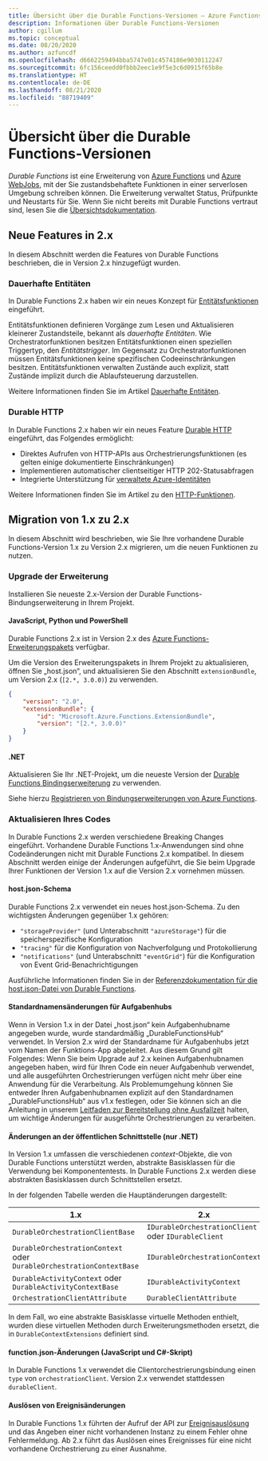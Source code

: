 ```yaml
---
title: Übersicht über die Durable Functions-Versionen – Azure Functions
description: Informationen über Durable Functions-Versionen
author: cgillum
ms.topic: conceptual
ms.date: 08/20/2020
ms.author: azfuncdf
ms.openlocfilehash: d6662259494bba5747e01c4574186e9030112247
ms.sourcegitcommit: 6fc156ceedd0fbbb2eec1e9f5e3c6d0915f65b8e
ms.translationtype: HT
ms.contentlocale: de-DE
ms.lasthandoff: 08/21/2020
ms.locfileid: "88719409"
---
```

# <a name="durable-functions-versions-overview"></a>Übersicht über die Durable Functions-Versionen

*Durable Functions* ist eine Erweiterung von [Azure Functions](../functions-overview.md) und [Azure WebJobs](../../app-service/webjobs-create.md), mit der Sie zustandsbehaftete Funktionen in einer serverlosen Umgebung schreiben können. Die Erweiterung verwaltet Status, Prüfpunkte und Neustarts für Sie. Wenn Sie nicht bereits mit Durable Functions vertraut sind, lesen Sie die [Übersichtsdokumentation](durable-functions-overview.md).

## <a name="new-features-in-2x"></a>Neue Features in 2.x

In diesem Abschnitt werden die Features von Durable Functions beschrieben, die in Version 2.x hinzugefügt wurden.

### <a name="durable-entities"></a>Dauerhafte Entitäten

In Durable Functions 2.x haben wir ein neues Konzept für [Entitätsfunktionen](durable-functions-entities.md) eingeführt.

Entitätsfunktionen definieren Vorgänge zum Lesen und Aktualisieren kleinerer Zustandsteile, bekannt als *dauerhafte Entitäten*. Wie Orchestratorfunktionen besitzen Entitätsfunktionen einen speziellen Triggertyp, den *Entitätstrigger*. Im Gegensatz zu Orchestratorfunktionen müssen Entitätsfunktionen keine spezifischen Codeeinschränkungen besitzen. Entitätsfunktionen verwalten Zustände auch explizit, statt Zustände implizit durch die Ablaufsteuerung darzustellen.

Weitere Informationen finden Sie im Artikel [Dauerhafte Entitäten](durable-functions-entities.md).

### <a name="durable-http"></a>Durable HTTP

In Durable Functions 2.x haben wir ein neues Feature [Durable HTTP](durable-functions-http-features.md#consuming-http-apis) eingeführt, das Folgendes ermöglicht:

* Direktes Aufrufen von HTTP-APIs aus Orchestrierungsfunktionen (es gelten einige dokumentierte Einschränkungen)
* Implementieren automatischer clientseitiger HTTP 202-Statusabfragen
* Integrierte Unterstützung für [verwaltete Azure-Identitäten](../../active-directory/managed-identities-azure-resources/overview.md)

Weitere Informationen finden Sie im Artikel zu den [HTTP-Funktionen](durable-functions-http-features.md#consuming-http-apis).

## <a name="migrate-from-1x-to-2x"></a>Migration von 1.x zu 2.x

In diesem Abschnitt wird beschrieben, wie Sie Ihre vorhandene Durable Functions-Version 1.x zu Version 2.x migrieren, um die neuen Funktionen zu nutzen.

### <a name="upgrade-the-extension"></a>Upgrade der Erweiterung

Installieren Sie neueste 2.x-Version der Durable Functions-Bindungserweiterung in Ihrem Projekt.

#### <a name="javascript-python-and-powershell"></a>JavaScript, Python und PowerShell

Durable Functions 2.x ist in Version 2.x des [Azure Functions-Erweiterungspakets](../functions-bindings-register.md#extension-bundles) verfügbar.

Um die Version des Erweiterungspakets in Ihrem Projekt zu aktualisieren, öffnen Sie „host.json“, und aktualisieren Sie den Abschnitt `extensionBundle`, um Version 2.x (`[2.*, 3.0.0)`) zu verwenden.

```json
{
    "version": "2.0",
    "extensionBundle": {
        "id": "Microsoft.Azure.Functions.ExtensionBundle",
        "version": "[2.*, 3.0.0)"
    }
}
```

#### <a name="net"></a>.NET

Aktualisieren Sie Ihr .NET-Projekt, um die neueste Version der [Durable Functions Bindingserweiterung](https://www.nuget.org/packages/Microsoft.Azure.WebJobs.Extensions.DurableTask) zu verwenden.

Siehe hierzu [Registrieren von Bindungserweiterungen von Azure Functions](../functions-bindings-register.md#local-csharp).

### <a name="update-your-code"></a>Aktualisieren Ihres Codes

In Durable Functions 2.x werden verschiedene Breaking Changes eingeführt. Vorhandene Durable Functions 1.x-Anwendungen sind ohne Codeänderungen nicht mit Durable Functions 2.x kompatibel. In diesem Abschnitt werden einige der Änderungen aufgeführt, die Sie beim Upgrade Ihrer Funktionen der Version 1.x auf die Version 2.x vornehmen müssen.

#### <a name="hostjson-schema"></a>host.json-Schema

Durable Functions 2.x verwendet ein neues host.json-Schema. Zu den wichtigsten Änderungen gegenüber 1.x gehören:

* `"storageProvider"` (und Unterabschnitt `"azureStorage"`) für die speicherspezifische Konfiguration
* `"tracing"` für die Konfiguration von Nachverfolgung und Protokollierung
* `"notifications"` (und Unterabschnitt `"eventGrid"`) für die Konfiguration von Event Grid-Benachrichtigungen

Ausführliche Informationen finden Sie in der [Referenzdokumentation für die host.json-Datei von Durable Functions](durable-functions-bindings.md#durable-functions-2-0-host-json).

#### <a name="default-taskhub-name-changes"></a>Standardnamensänderungen für Aufgabenhubs

Wenn in Version 1.x in der Datei „host.json“ kein Aufgabenhubname angegeben wurde, wurde standardmäßig „DurableFunctionsHub“ verwendet. In Version 2.x wird der Standardname für Aufgabenhubs jetzt vom Namen der Funktions-App abgeleitet. Aus diesem Grund gilt Folgendes: Wenn Sie beim Upgrade auf 2.x keinen Aufgabenhubnamen angegeben haben, wird für Ihren Code ein neuer Aufgabenhub verwendet, und alle ausgeführten Orchestrierungen verfügen nicht mehr über eine Anwendung für die Verarbeitung. Als Problemumgehung können Sie entweder Ihren Aufgabenhubnamen explizit auf den Standardnamen „DurableFunctionsHub“ aus v1.x festlegen, oder Sie können sich an die Anleitung in unserem [Leitfaden zur Bereitstellung ohne Ausfallzeit](durable-functions-zero-downtime-deployment.md) halten, um wichtige Änderungen für ausgeführte Orchestrierungen zu verarbeiten.

#### <a name="public-interface-changes-net-only"></a>Änderungen an der öffentlichen Schnittstelle (nur .NET)

In Version 1.x umfassen die verschiedenen _context_-Objekte, die von Durable Functions unterstützt werden, abstrakte Basisklassen für die Verwendung bei Komponententests. In Durable Functions 2.x werden diese abstrakten Basisklassen durch Schnittstellen ersetzt.

In der folgenden Tabelle werden die Hauptänderungen dargestellt:

| 1.x | 2.x |
|----------|----------|
| `DurableOrchestrationClientBase` | `IDurableOrchestrationClient` oder `IDurableClient` |
| `DurableOrchestrationContext` oder `DurableOrchestrationContextBase` | `IDurableOrchestrationContext` |
| `DurableActivityContext` oder `DurableActivityContextBase` | `IDurableActivityContext` |
| `OrchestrationClientAttribute` | `DurableClientAttribute` |

In dem Fall, wo eine abstrakte Basisklasse virtuelle Methoden enthielt, wurden diese virtuellen Methoden durch Erweiterungsmethoden ersetzt, die in `DurableContextExtensions` definiert sind.

#### <a name="functionjson-changes-javascript-and-c-script"></a>function.json-Änderungen (JavaScript und C#-Skript)

In Durable Functions 1.x verwendet die Clientorchestrierungsbindung einen `type` von `orchestrationClient`. Version 2.x verwendet stattdessen `durableClient`.

#### <a name="raise-event-changes"></a>Auslösen von Ereignisänderungen

In Durable Functions 1.x führten der Aufruf der API zur [Ereignisauslösung](durable-functions-external-events.md#send-events) und das Angeben einer nicht vorhandenen Instanz zu einem Fehler ohne Fehlermeldung. Ab 2.x führt das Auslösen eines Ereignisses für eine nicht vorhandene Orchestrierung zu einer Ausnahme.
